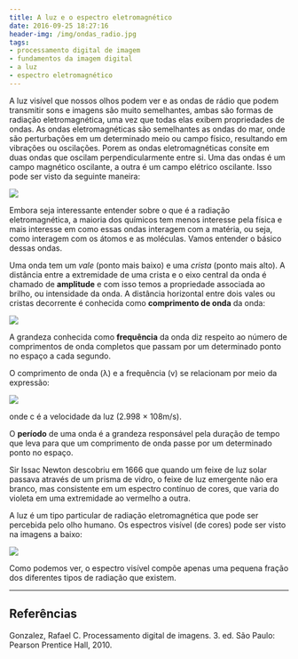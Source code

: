 ```yaml
---
title: A luz e o espectro eletromagnético
date: 2016-09-25 18:27:16
header-img: /img/ondas_radio.jpg
tags:
- processamento digital de imagem
- fundamentos da imagem digital
- a luz
- espectro eletromagnético
---
```


A luz visível que nossos olhos podem ver e as ondas de rádio que podem transmitir sons e imagens são muito semelhantes, ambas são formas de radiação eletromagnética, uma vez que todas elas exibem propriedades de ondas. As ondas eletromagnéticas são semelhantes as ondas do mar, onde são perturbações em um determinado meio ou campo físico, resultando em vibrações ou oscilações. Porem as ondas eletromagnéticas consite em duas ondas que oscilam perpendicularmente entre si. Uma das ondas é um campo magnético oscilante, a outra é um campo elétrico oscilante. Isso pode ser visto da seguinte maneira:

![](/img/ondaseletromagnetico.png)

Embora seja interessante entender sobre o que é a radiação eletromagnética, a maioria dos químicos tem menos interesse pela física e mais interesse em como essas ondas interagem com a matéria, ou seja, como interagem com os átomos e as moléculas. Vamos entender o básico dessas ondas.

Uma onda tem um *vale* (ponto mais baixo) e uma *crista* (ponto mais alto). A distância entre a extremidade de uma crista e o eixo central da onda é chamado de **amplitude** e com isso temos a propriedade associada ao brilho, ou intensidade da onda. A distância horizontal entre dois vales ou cristas decorrente é conhecida como **comprimento de onda** da onda:

![](/img/propriedade_ondas.png)

A grandeza conhecida como **frequência** da onda diz respeito ao número de comprimentos de onda completos que passam por um determinado ponto no espaço a cada segundo.

O comprimento de onda (λ) e a frequência (v) se relacionam por meio da expressão:

![](/img/empressaoonda.png)

onde c é a velocidade da luz (2.998 × 108m/s).

O **período** de uma onda é a grandeza responsável pela duração de tempo que leva para que um comprimento de onda passe por um determinado ponto no espaço.

Sir Issac Newton descobriu em 1666 que quando um feixe de luz solar passava através de um prisma de vidro, o feixe de luz emergente não era branco, mas consistente em um espectro contínuo de cores, que varia do violeta em uma extremidade ao vermelho a outra.

A luz é um tipo particular de radiação eletromagnética que pode ser percebida pelo olho humano. Os espectros visível (de cores) pode ser visto na imagens a baixo:

![](/img/espectro-eletromagnetico.png)

Como podemos ver, o espectro visível compõe apenas uma pequena fração dos diferentes tipos de radiação que existem.

***

## Referências

Gonzalez, Rafael C. Processamento digital de imagens. 3. ed. São Paulo: Pearson Prentice Hall, 2010.
